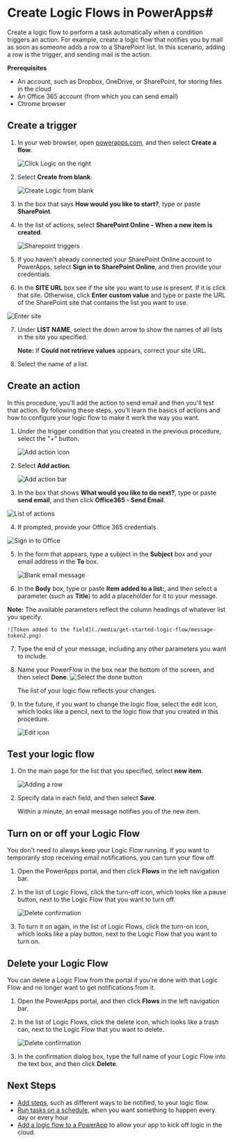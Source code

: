 <properties
    pageTitle="PowerApps: Automate tasks by creating Logic Flows"
    description="Create Logic Flows to automatically perform one or more actions, such as sending mail, when one or more conditions are met, such as someone adding a row to a SharePoint list."
    services=""
    suite="powerapps"
    documentationCenter="na"
    authors="stepsic-microsoft-com"
    manager="dwrede"
    editor=""
    tags=""
 />
<tags
    ms.service="powerapps"
    ms.devlang="na"
    ms.topic="get-started-article"
    ms.tgt_pltfrm="na"
    ms.workload="na"
    ms.date="11/14/2015"
    ms.author="stepsic"/>

# Create Logic Flows in PowerApps#
Create a logic flow to perform a task automatically when a condition triggers an action. For example, create a logic flow that notifies you by mail as soon as someone adds a row to a SharePoint list. In this scenario, adding a row is the trigger, and sending mail is the action.

**Prerequisites**

- An account, such as Dropbox, OneDrive, or SharePoint, for storing files in the cloud
- An Office 365 account (from which you can send email)
- Chrome browser

## Create a trigger

1. In your web browser, open [powerapps.com](http://go.microsoft.com/fwlink/?LinkId=708209), and then select **Create a flow**.

    ![Click Logic on the right](./media/get-started-logic-flow/landingpage.png)

3. Select **Create from blank**.

    ![Create Logic from blank](./media/get-started-logic-flow/from-blank.png)

4. In the box that says **How would you like to start?**, type or paste **SharePoint**.

1. In the list of actions, select **SharePoint Online - When a new item is created**.

    ![Sharepoint triggers](./media/get-started-logic-flow/add-sp-data.png)

5. If you haven't already connected your SharePoint Online account to PowerApps, select **Sign in to SharePoint Online**, and then provide your credentials.

6. In the **SITE URL** box see if the site you want to use is present. If it is click that site. Otherwise, click **Enter custom value** and type or paste the URL of the SharePoint site that contains the list you want to use.

  ![Enter site](./media/get-started-logic-flow/enter-site.png)

7. Under **LIST NAME**, select the down arrow to show the names of all lists in the site you specified.

	**Note:** If **Could not retrieve values** appears, correct your site URL.

8.  Select the name of a list.

## Create an action ##
In this procedure, you'll add the action to send email and then you'll test that action. By following these steps, you'll learn the basics of actions and how to configure your logic flow to make it work the way you want.

1. Under the trigger condition that you created in the previous procedure, select the "+" button.

	![Add action icon](./media/get-started-logic-flow/add-action-icon.png)

2. Select **Add action**.

    ![Add action bar](./media/get-started-logic-flow/add-action-bar.png)

3. In the box that shows **What would you like to do next?**, type or paste **send email**, and then click **Office365 - Send Email**.

  ![List of actions](./media/get-started-logic-flow/send-email.png)

4. If prompted, provide your Office 365 credentials.

  ![Sign in to Office](./media/get-started-logic-flow/sign-in-office.png)

5. In the form that appears, type a subject in the **Subject** box and your email address in the **To** box.

	![Blank email message](./media/get-started-logic-flow/blank-email.png)

6. In the **Body** box, type or paste **Item added to a list:**, and then select a parameter (such as **Title**) to add a placeholder for it to your message.

  **Note:** The available parameters reflect the column headings of whatever list you specify.

	![Token added to the field](./media/get-started-logic-flow/message-token2.png)

7. Type the end of your message, including any other parameters you want to include.

8. Name your PowerFlow in the box near the bottom of the screen, and then select **Done**.
	![Select the done button](./media/get-started-logic-flow/done-button.png)

    The list of your logic flow reflects your changes.

9. In the future, if you want to change the logic flow, select the edit icon, which looks like a pencil, next to the logic flow that you created in this procedure.

	![Edit icon](./media/get-started-logic-flow/edit-icon.png)

## Test your logic flow ##

1. On the main page for the list that you specified, select **new item**.

	![Adding a row](./media/get-started-logic-flow/add-row.png)

2. Specify data in each field, and then select **Save**.

    Within a minute, an email message notifies you of the new item.

## Turn on or off your Logic Flow ##

You don't need to always keep your Logic Flow running. If you want to temporarily stop receiving email notifications, you can turn your flow off.

1. Open the PowerApps portal, and then click **Flows** in the left navigation bar.

2. In the list of Logic Flows, click the turn-off icon, which looks like a pause button, next to the Logic Flow that you want to turn off.

    ![Delete confirmation](./media/multi-step-logic-flow/turnoffflow.png)

3. To turn it on again, in the list of Logic Flows, click the turn-on icon, which looks like a play button, next to the Logic Flow that you want to turn on.

## Delete your Logic Flow ##

You can delete a Logic Flow from the portal if you're done with that Logic Flow and no longer want to get notifications from it.

1. Open the PowerApps portal, and then click **Flows** in the left navigation bar.

2. In the list of Logic Flows, click the delete icon, which looks like a trash can, next to the Logic Flow that you want to delete.

    ![Delete confirmation](./media/multi-step-logic-flow/delete.png)

3. In the confirmation dialog box, type the full name of your Logic Flow into the text box, and then click **Delete**.


## Next Steps ##

- [Add steps](multi-step-logic-flow.md), such as different ways to be notified, to your logic flow.
- [Run tasks on a schedule](run-tasks-on-a-schedule.md), when you want something to happen every day or every hour
- [Add a logic flow to a PowerApp](add-logic-flow.md) to allow your app to kick off logic in the cloud.
